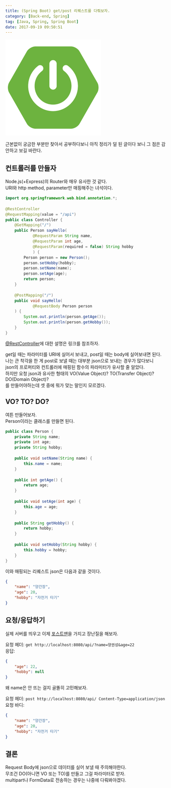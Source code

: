 ```yaml
---
title: (Spring Boot) get/post 리퀘스트를 다뤄보자.
category: [Back-end, Spring]
tag: [Java, Spring, Spring Boot]
date: 2017-09-19 09:50:51
---
```

![](Spring-boot-get-post-mapping/thumb.png)  

근본없이 궁금한 부분만 찾아서 공부하다보니 아직 정리가 덜 된 글이다 보니 그 점은 감안하고 보길 바란다.

## 컨트롤러를 만들자  
Node.js(+Express)의 Router와 매우 유사한 것 같다.  
URI와 http method, parameter만 매핑해주는 녀석이다.  
```java
import org.springframework.web.bind.annotation.*;

@RestController
@RequestMapping(value = "/api")
public class Controller {
    @GetMapping("/")
    public Person sayHello(
            @RequestParam String name,
            @RequestParam int age,
            @RequestParam(required = false) String hobby
            ) {
        Person person = new Person();
        person.setHobby(hobby);
        person.setName(name);
        person.setAge(age);
        return person;
    }

    @PostMapping("/")
    public void sayHello(
            @RequestBody Person person
    ) {
        System.out.println(person.getAge());
        System.out.println(person.getHobby());
    }
}
```
[@RestController](http://highcode.tistory.com/24)에 대한 설명은 링크를 참조하자.  

get일 때는 파라미터를 URI에 실어서 보내고, post일 때는 body에 실어보내면 된다.  
나는 큰 착각을 한 게 post로 보낼 때는 대부분 json으로 보내는 경우가 많다보니  
json의 프로퍼티와 컨트롤러에 매핑된 함수의 파라미터가 유사할 줄 알았다.  
하지만 요청 json과 유사한 형태의 VO(Value Object)? TO(Transfer Object)? DO(Domain Object)?  
를 만들어야하는데 셋 중에 뭐가 맞는 말인지 모르겠다.  

## VO? TO? DO?
여튼 만들어보자.  
Person이라는 클래스를 만들면 된다.  
```java
public class Person {
    private String name;
    private int age;
    private String hobby;

    public void setName(String name) {
        this.name = name;
    }

    public int getAge() {
        return age;
    }

    public void setAge(int age) {
        this.age = age;
    }

    public String getHobby() {
        return hobby;
    }

    public void setHobby(String hobby) {
        this.hobby = hobby;
    }
}
```

이와 매핑되는 리퀘스트 json은 다음과 같을 것이다.  
```json
{
	"name": "양간장",
	"age": 20,
	"hobby": "자전거 타기"
}
```

## 요청/응답하기
실제 서버를 띄우고 이제 [포스트맨](https://chrome.google.com/webstore/detail/postman/fhbjgbiflinjbdggehcddcbncdddomop)을 가지고 장난질을 해보자.  

요청 헤더: `get http://localhost:8080/api/?name=양권성&age=22`  
응답:
```json
{
    "age": 22,
    "hobby": null
}
```
왜 name은 안 뜨는 걸지 골똘히 고민해보자.  

요청 헤더: `post http://localhost:8080/api/ Content-Type=application/json`  
요청 바디:  
```json
{
	"name": "양간장",
	"age": 20,
	"hobby": "자전거 타기"
}
```

## 결론
Request Body에 json으로 데이터를 실어 보낼 때 주의해야한다.  
무조건 DO(아니면 VO 또는 TO)를 만들고 그걸 파라미터로 받자.  
multipart나 FormData로 전송하는 경우는 나중에 다뤄봐야겠다.  
